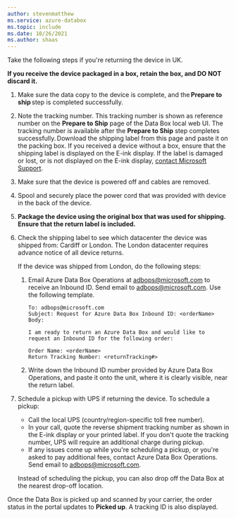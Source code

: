 ```yaml
---
author: stevenmatthew
ms.service: azure-databox
ms.topic: include
ms.date: 10/26/2021
ms.author: shaas
---
```


Take the following steps if you're returning the device in UK.

**If you receive the device packaged in a box, retain the box, and DO NOT discard it.**

1. Make sure the data copy to the device is complete, and the **Prepare to ship** step is completed successfully.
2. Note the tracking number. This tracking number is shown as reference number on the **Prepare to Ship** page of the Data Box local web UI. The tracking number is available after the **Prepare to Ship** step completes successfully. Download the shipping label from this page and paste it on the packing box. If you received a device without a box, ensure that the shipping label is displayed on the E-ink display. If the label is damaged or lost, or is not displayed on the E-ink display, [contact Microsoft Support](..\articles\databox\data-box-disk-contact-microsoft-support.md).
3. Make sure that the device is powered off and cables are removed.
4. Spool and securely place the power cord that was provided with device in the back of the device.
5. **Package the device using the original box that was used for shipping. Ensure that the return label is included.**
6. Check the shipping label to see which datacenter the device was shipped from: Cardiff or London. The London datacenter requires advance notice of all device returns. 

    If the device was shipped from London, do the following steps:
    1. Email Azure Data Box Operations at [adbops@microsoft.com](mailto:adbops@microsoft.com) to receive an Inbound ID. Send email to [adbops@microsoft.com](mailto:adbops@microsoft.com). Use the following template.

       ```
       To: adbops@microsoft.com
       Subject: Request for Azure Data Box Inbound ID: <orderName> 
       Body: 
        
       I am ready to return an Azure Data Box and would like to request an Inbound ID for the following order:
       
       Order Name: <orderName>
       Return Tracking Number: <returnTracking#>
       ```

    2. Write down the Inbound ID number provided by Azure Data Box Operations, and paste it onto the unit, where it is clearly visible, near the return label.
7. Schedule a pickup with UPS if returning the device. To schedule a pickup:

    * Call the local UPS (country/region-specific toll free number).
    * In your call, quote the reverse shipment tracking number as shown in the E-ink display or your printed label. If you don't quote the tracking number, UPS will require an additional charge during pickup.
    * If any issues come up while you're scheduling a pickup, or you're asked to pay additional fees, contact Azure Data Box Operations. Send email to [adbops@microsoft.com](mailto:adbops@microsoft.com).

    Instead of scheduling the pickup, you can also drop off the Data Box at the nearest drop-off location.

Once the Data Box is picked up and scanned by your carrier, the order status in the portal updates to **Picked up**. A tracking ID is also displayed.

